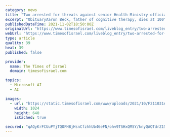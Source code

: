 ```yaml
---
category: news
title: "Two arrested for threats against senior Health Ministry official"
excerpt: "ObituaryAaron Beck, father of cognitive therapy, dies at 100"
publishedDateTime: 2021-11-02T18:50:00Z
originalUrl: "https://www.timesofisrael.com/liveblog_entry/two-arrested-for-threats-against-senior-health-ministry-official/"
webUrl: "https://www.timesofisrael.com/liveblog_entry/two-arrested-for-threats-against-senior-health-ministry-official/"
type: article
quality: 39
heat: 39
published: false

provider:
  name: The Times of Israel
  domain: timesofisrael.com

topics:
  - Microsoft AI
  - AI

images:
  - url: "https://static.timesofisrael.com/www/uploads/2021/10/F211031AVS09-1024x640.jpg"
    width: 1024
    height: 640
    isCached: true

secured: "qAQyKrFCUuPYjTQOFHBjHsnCfzhhUb46eFN/ohv9TSHxQMSY/knyQAQTdrZ15FSleBokji02VD9W37YgJqdfA73WYSUGk8HP9p72fDb5vIzA/957uvCGH6YrzmhA+7NiLotp5X5BC/dagro7Tdjl2gv0kv+Lg3/J19KKScfJdVlVIElAl6fw4++FvI4aZi3pSZBM8jcUkKRVdKohhGuQQJVGo9qY6YL91cANdR7xiEyuVfwrHxqWxVv1TKtwD0paQz+mKvHJm00I2f5C7t3xQwrf/fk3aCI0cbYm29PgEJGDhLKOTz2AY2pjF0HYwznEPhOmmKDRvL20shIfbNe8QLom9KEQE3vmbdEmaZZ6N4A=;upV/o48pB+500GIqK+OMEw=="
---
```


